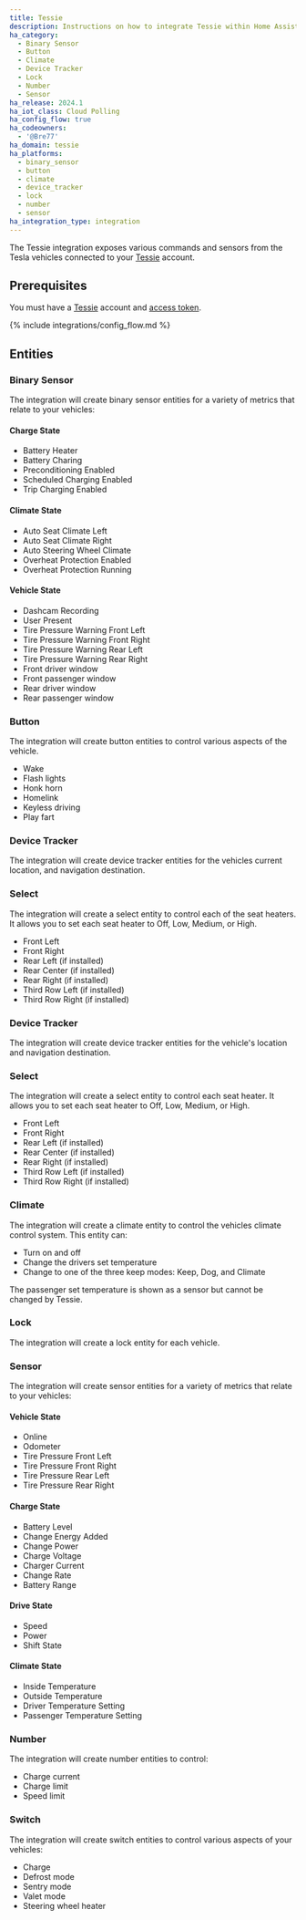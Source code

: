 ```yaml
---
title: Tessie
description: Instructions on how to integrate Tessie within Home Assistant.
ha_category:
  - Binary Sensor
  - Button
  - Climate
  - Device Tracker
  - Lock
  - Number
  - Sensor
ha_release: 2024.1
ha_iot_class: Cloud Polling
ha_config_flow: true
ha_codeowners:
  - '@Bre77'
ha_domain: tessie
ha_platforms:
  - binary_sensor
  - button
  - climate
  - device_tracker
  - lock
  - number
  - sensor
ha_integration_type: integration
---
```


The Tessie integration exposes various commands and sensors from the Tesla vehicles connected to your [Tessie](https://my.tessie.com/) account.

## Prerequisites

You must have a [Tessie](https://my.tessie.com/) account and [access token](https://my.tessie.com/settings/api).

{% include integrations/config_flow.md %}

## Entities


### Binary Sensor

The integration will create binary sensor entities for a variety of metrics that relate to your vehicles: 

#### Charge State

- Battery Heater
- Battery Charing
- Preconditioning Enabled
- Scheduled Charging Enabled
- Trip Charging Enabled

#### Climate State

- Auto Seat Climate Left
- Auto Seat Climate Right
- Auto Steering Wheel Climate
- Overheat Protection Enabled
- Overheat Protection Running

#### Vehicle State

- Dashcam Recording
- User Present
- Tire Pressure Warning Front Left
- Tire Pressure Warning Front Right
- Tire Pressure Warning Rear Left
- Tire Pressure Warning Rear Right
- Front driver window
- Front passenger window
- Rear driver window
- Rear passenger window


### Button

The integration will create button entities to control various aspects of the vehicle.

- Wake
- Flash lights
- Honk horn
- Homelink
- Keyless driving
- Play fart


### Device Tracker

The integration will create device tracker entities for the vehicles current location, and navigation destination.


### Select

The integration will create a select entity to control each of the seat heaters. It allows you to set each seat heater to Off, Low, Medium, or High.

- Front Left
- Front Right
- Rear Left (if installed)
- Rear Center (if installed)
- Rear Right (if installed)
- Third Row Left (if installed)
- Third Row Right (if installed)

### Device Tracker

The integration will create device tracker entities for the vehicle's location and navigation destination.

### Select

The integration will create a select entity to control each seat heater. It allows you to set each seat heater to Off, Low, Medium, or High.

- Front Left
- Front Right
- Rear Left (if installed)
- Rear Center (if installed)
- Rear Right (if installed)
- Third Row Left (if installed)
- Third Row Right (if installed)

### Climate

The integration will create a climate entity to control the vehicles climate control system. This entity can:

- Turn on and off
- Change the drivers set temperature
- Change to one of the three keep modes: Keep, Dog, and Climate

The passenger set temperature is shown as a sensor but cannot be changed by Tessie.

### Lock

The integration will create a lock entity for each vehicle.

### Sensor

The integration will create sensor entities for a variety of metrics that relate to your vehicles:

#### Vehicle State

- Online
- Odometer
- Tire Pressure Front Left
- Tire Pressure Front Right
- Tire Pressure Rear Left
- Tire Pressure Rear Right

#### Charge State

- Battery Level
- Change Energy Added
- Change Power
- Charge Voltage
- Charger Current
- Change Rate
- Battery Range

#### Drive State

- Speed
- Power
- Shift State

#### Climate State

- Inside Temperature
- Outside Temperature
- Driver Temperature Setting
- Passenger Temperature Setting

### Number

The integration will create number entities to control:

- Charge current
- Charge limit
- Speed limit

### Switch

The integration will create switch entities to control various aspects of your vehicles:

- Charge
- Defrost mode
- Sentry mode
- Valet mode
- Steering wheel heater
